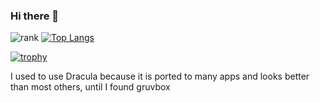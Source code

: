 ### Hi there 👋

<!--
**mTvare6/mTvare6** is a ✨ _special_ ✨ repository because its `README.md` (this file) appears on your GitHub profile.

Here are some ideas to get you started:

- 🔭 I’m currently working on ...
- 🌱 I’m currently learning ...
- 👯 I’m looking to collaborate on ...
- 🤔 I’m looking for help with ...
- 💬 Ask me about ...
- 📫 How to reach me: ...
- 😄 Pronouns: ...
- ⚡ Fun fact: ...
-->

![rank](https://github-readme-stats.vercel.app/api?username=mTvare6&show_icons=true&theme=gruvbox)
[![Top Langs](https://github-readme-stats.vercel.app/api/top-langs/?username=mTvare6&langs_count=10&theme=gruvbox)](https://github.com/anuraghazra/github-readme-stats)


[![trophy](https://github-profile-trophy.vercel.app/?username=mTvare6&theme=gruvbox&no-bg=true&no-frame=true&column=3&margin-w=15&margin-h=15)](https://github.com/ryo-ma/github-profile-trophy)

I used to use Dracula because it is ported to many apps and looks better than most others, until I found gruvbox

